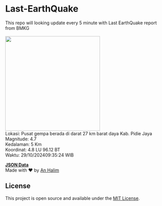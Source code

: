# Last-EarthQuake
This repo will looking update every 5 minute with Last EarthQuake report from BMKG
<br>
<br>
<img src="https://static.bmkg.go.id/20241029093524.mmi.jpg" width="300"/>
<br>
Lokasi: Pusat gempa berada di darat 27 km barat daya Kab. Pidie Jaya <br>
Magnitude: 4.7 <br>
Kedalaman: 5 Km <br>
Koordinat: 4.8 LU 96.12 BT <br>
Waktu: 29/10/202409:35:24 WIB <br>

<a href="./data/data.json">**JSON Data**</a>
<br>
Made with ❤️ by <a href="https://github.com/an-halim">An Halim</a>
## License

This project is open source and available under the [MIT License](LICENSE).
